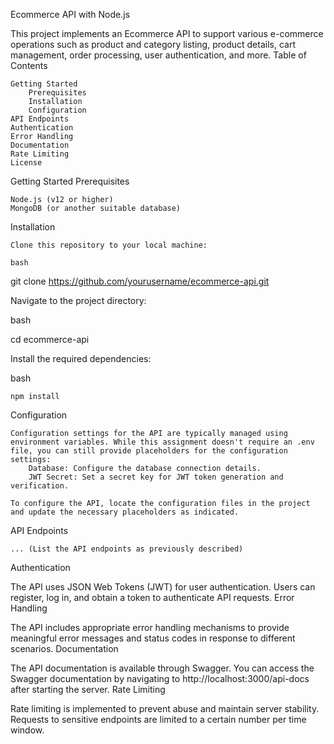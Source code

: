 Ecommerce API with Node.js

This project implements an Ecommerce API to support various e-commerce operations such as product and category listing, product details, cart management, order processing, user authentication, and more.
Table of Contents

    Getting Started
        Prerequisites
        Installation
        Configuration
    API Endpoints
    Authentication
    Error Handling
    Documentation
    Rate Limiting
    License

Getting Started
Prerequisites

    Node.js (v12 or higher)
    MongoDB (or another suitable database)

Installation

    Clone this repository to your local machine:

    bash

git clone https://github.com/yourusername/ecommerce-api.git

Navigate to the project directory:

bash

cd ecommerce-api

Install the required dependencies:

bash

    npm install

Configuration

    Configuration settings for the API are typically managed using environment variables. While this assignment doesn't require an .env file, you can still provide placeholders for the configuration settings:
        Database: Configure the database connection details.
        JWT Secret: Set a secret key for JWT token generation and verification.

    To configure the API, locate the configuration files in the project and update the necessary placeholders as indicated.

API Endpoints

    ... (List the API endpoints as previously described)

Authentication

The API uses JSON Web Tokens (JWT) for user authentication. Users can register, log in, and obtain a token to authenticate API requests.
Error Handling

The API includes appropriate error handling mechanisms to provide meaningful error messages and status codes in response to different scenarios.
Documentation

The API documentation is available through Swagger. You can access the Swagger documentation by navigating to http://localhost:3000/api-docs after starting the server.
Rate Limiting

Rate limiting is implemented to prevent abuse and maintain server stability. Requests to sensitive endpoints are limited to a certain number per time window.
